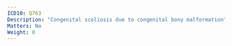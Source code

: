 ```yaml
---
ICD10: Q763
Description: "Congenital scoliosis due to congenital bony malformation"
Matters: No
Weight: 0
---
```


